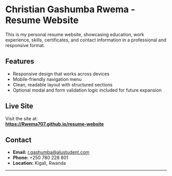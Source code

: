 # Christian Gashumba Rwema - Resume Website

This is my personal resume website, showcasing education, work experience, skills, certificates, and contact information in a professional and responsive format.

##  Features
- Responsive design that works across devices
- Mobile-friendly navigation menu 
- Clean, readable layout with structured sections
- Optional modal and form validation logic included for future expansion

##  Live Site
Visit the site at:  
**https://Rwema707.github.io/resume-website**

##  Contact
- **Email:** r.gashumba@alustudent.com  
- **Phone:** +250 780 228 801  
- **Location:** Kigali, Rwanda

---
